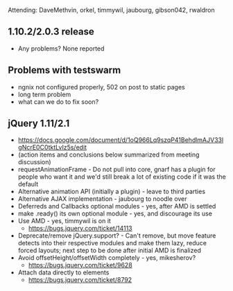 Attending: DaveMethvin, orkel, timmywil, jaubourg, gibson042, rwaldron

## 1.10.2/2.0.3 release
* Any problems? None reported

## Problems with testswarm
* ngnix not configured properly, 502 on post to static pages
* long term problem
* what can we do to fix soon?

## jQuery 1.11/2.1
* https://docs.google.com/document/d/1oQ966Lq9szqP41BehdlmAJV33lgNcrE0C0tktLvIz5s/edit
* (action items and conclusions below summarized from meeting discussion)
* requestAnimationFrame - Do not pull into core, gnarf has a plugin for people who want it and we'd still break a lot of existing code if it was the default
* Alternative animation API (initially a plugin) - leave to third parties
* Alternative AJAX implementation - jaubourg to noodle over
* Deferreds and Callbacks optional modules - yes, after AMD is settled
* make .ready() its own optional module - yes, and discourage its use
* Use AMD - yes, timmywil is on it
  - https://bugs.jquery.com/ticket/14113
* Deprecate/remove jQuery.support? - Can't remove, but move feature detects into their respective modules and make them lazy, reduce forced layouts; next step to be done after initial AMD is finalized
* Avoid offsetHeight/offsetWidth completely - yes, mikesherov?
  - https://bugs.jquery.com/ticket/9628
* Attach data directly to elements
  - https://bugs.jquery.com/ticket/8792
